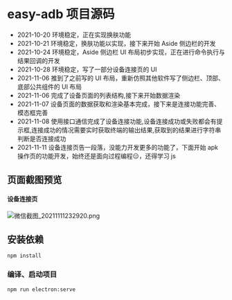 # easy-adb 项目源码
- 2021-10-20 环境稳定，正在实现换肤功能
- 2021-10-21 环境稳定，换肤功能以实现，接下来开始 Aside 侧边栏的开发
- 2021-10-24 环境稳定，Aside 侧边栏 UI 布局初步实现，正在进行命令执行与结果回调的开发
- 2021-10-28 环境稳定，写了一部分设备连接页的 UI
- 2021-11-06 推到了之前写的 UI 布局，重新仿照其他软件写了侧边栏、顶部、底部公共组件的 UI 布局
- 2021-11-06 完成了设备页面的列表结构,接下来开始数据渲染
- 2021-11-07 设备页面的数据获取和渲染基本完成，接下来是连接功能完善、模态框完善
- 2021-11-08 使用接口通信完成了设备连接功能,设备连接成功或失败都会有提示框,连接成功的情况需要实时获取终端的输出结果,获取到的结果进行字符串判断是否连接成功
- 2021-11-11 设备连接页告一段落，没能力开发更多的功能了，下面开始 apk 操作页的功能开发，始终还是面向过程编程😑，还得学习 js

## 页面截图预览
#### 设备连接页
![微信截图_20211111232920.png](https://i.loli.net/2021/11/11/Z6xsthpGzKBoFHl.png)

## 安装依赖
```
npm install
```

### 编译、启动项目
```
npm run electron:serve
```

